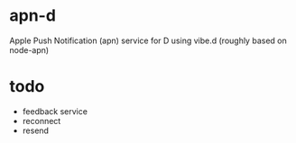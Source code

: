 apn-d
=====

Apple Push Notification (apn) service for D using vibe.d (roughly based on node-apn)

todo
=====

- feedback service
- reconnect
- resend
